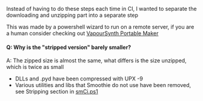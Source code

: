 Instead of having to do these steps each time in CI, I wanted to separate the downloading and unzipping part into a separate step

This was made by a powershell wizard to run on a remote server, if you are a human consider checking out [VapourSynth Portable Maker](https://github.com/SaltyChiang/VapourSynth-Portable-Maker)

#### Q: Why is the "stripped version" barely smaller?

A: The zipped size is almost the same, what differs is the size unzipped, which is twice as small
* DLLs and .pyd have been compressed with UPX -9
* Various utilities and libs that Smoothie do not use have been removed, see Stripping section in [smCi.ps1](https://github.com/couleurm/VSBundler/blob/main/smCi.ps1)
